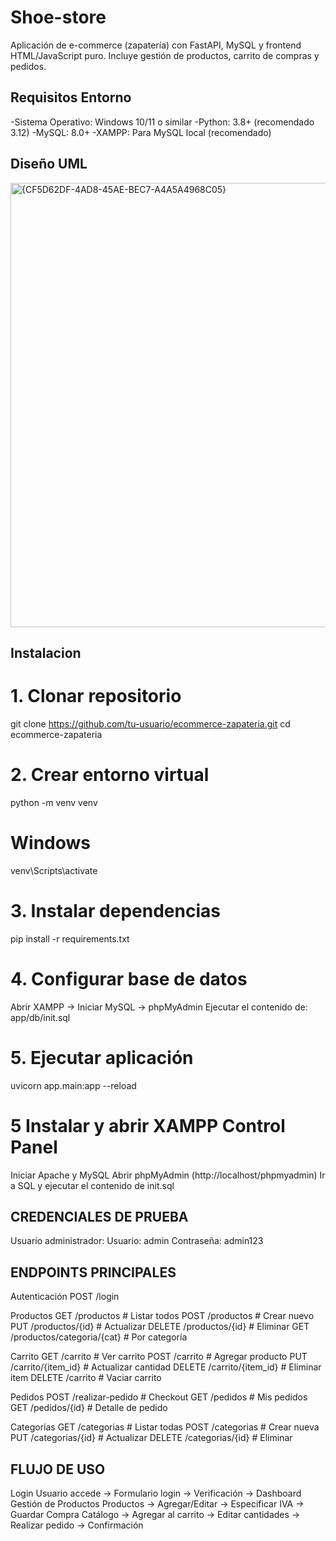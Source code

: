# Shoe-store 
Aplicación de e-commerce (zapatería) con FastAPI, MySQL y frontend HTML/JavaScript puro. Incluye gestión de productos, carrito de compras y pedidos.

## Requisitos Entorno
-Sistema Operativo: Windows 10/11 o similar
-Python: 3.8+ (recomendado 3.12)
-MySQL: 8.0+
-XAMPP: Para MySQL local (recomendado)

## Diseño UML
<img width="954" height="711" alt="{CF5D62DF-4AD8-45AE-BEC7-A4A5A4968C05}" src="https://github.com/user-attachments/assets/6c5c2b39-e716-43bd-a640-d3e60b39abcb" />


## Instalacion
# 1. Clonar repositorio
git clone https://github.com/tu-usuario/ecommerce-zapateria.git
cd ecommerce-zapateria

# 2. Crear entorno virtual
python -m venv venv
# Windows
venv\Scripts\activate


# 3. Instalar dependencias
pip install -r requirements.txt

# 4. Configurar base de datos
 Abrir XAMPP → Iniciar MySQL → phpMyAdmin
 Ejecutar el contenido de: app/db/init.sql

# 5. Ejecutar aplicación
uvicorn app.main:app --reload

# 5 Instalar y abrir XAMPP Control Panel
Iniciar Apache y MySQL
Abrir phpMyAdmin (http://localhost/phpmyadmin)
Ir a SQL y ejecutar el contenido de init.sql

## CREDENCIALES DE PRUEBA
Usuario administrador:
Usuario: admin
Contraseña: admin123

## ENDPOINTS PRINCIPALES
Autenticación
POST /login

Productos
GET    /productos               # Listar todos
POST   /productos               # Crear nuevo
PUT    /productos/{id}          # Actualizar
DELETE /productos/{id}          # Eliminar
GET    /productos/categoria/{cat} # Por categoría

Carrito
GET    /carrito                 # Ver carrito
POST   /carrito                 # Agregar producto
PUT    /carrito/{item_id}       # Actualizar cantidad
DELETE /carrito/{item_id}       # Eliminar item
DELETE /carrito                 # Vaciar carrito

Pedidos
POST   /realizar-pedido         # Checkout
GET    /pedidos                 # Mis pedidos
GET    /pedidos/{id}            # Detalle de pedido

Categorías
GET    /categorias              # Listar todas
POST   /categorias              # Crear nueva
PUT    /categorias/{id}         # Actualizar
DELETE /categorias/{id}         # Eliminar


## FLUJO DE USO
Login
Usuario accede → Formulario login → Verificación → Dashboard
Gestión de Productos
Productos → Agregar/Editar → Especificar IVA → Guardar
Compra
Catálogo → Agregar al carrito → Editar cantidades → Realizar pedido → Confirmación

